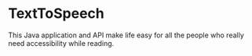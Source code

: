 # TextToSpeech
This Java application and API make life easy for all the people who really need accessibility while reading. 

